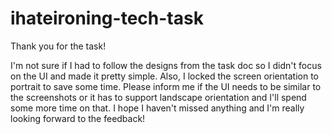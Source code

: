 # ihateironing-tech-task

Thank you for the task!

I'm not sure if I had to follow the designs from the task doc so I didn't focus on the UI and made it pretty simple.
Also, I locked the screen orientation to portrait to save some time.
Please inform me if the UI needs to be similar to the screenshots or it has to support landscape orientation and I'll spend some more time on that.
I hope I haven't missed anything and I'm really looking forward to the feedback!

